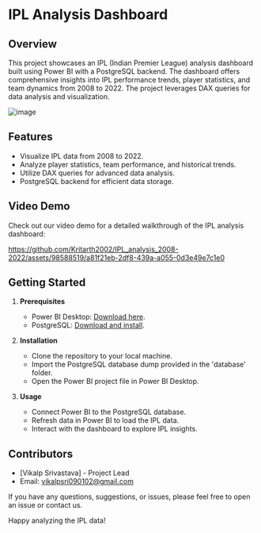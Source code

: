 # IPL Analysis Dashboard

## Overview

This project showcases an IPL (Indian Premier League) analysis dashboard built using Power BI with a PostgreSQL backend. The dashboard offers comprehensive insights into IPL performance trends, player statistics, and team dynamics from 2008 to 2022. The project leverages DAX queries for data analysis and visualization.



![image](https://github.com/Kritarth2002/IPL_analysis_2008-2022/assets/98588519/3e4936c7-1176-426d-90e6-8142e6830c90)
## Features

- Visualize IPL data from 2008 to 2022.
- Analyze player statistics, team performance, and historical trends.
- Utilize DAX queries for advanced data analysis.
- PostgreSQL backend for efficient data storage.
## Video Demo

Check out our video demo for a detailed walkthrough of the IPL analysis dashboard:

https://github.com/Kritarth2002/IPL_analysis_2008-2022/assets/98588519/a81f21eb-2df8-439a-a055-0d3e49e7c1e0



## Getting Started

1. **Prerequisites**
   - Power BI Desktop: [Download here](https://powerbi.microsoft.com/en-us/desktop/).
   - PostgreSQL: [Download and install](https://www.postgresql.org/download/).

2. **Installation**
   - Clone the repository to your local machine.
   - Import the PostgreSQL database dump provided in the 'database' folder.
   - Open the Power BI project file in Power BI Desktop.

3. **Usage**
   - Connect Power BI to the PostgreSQL database.
   - Refresh data in Power BI to load the IPL data.
   - Interact with the dashboard to explore IPL insights.





## Contributors

- [Vikalp Srivastava] - Project Lead
- Email: vikalpsri090102@gmail.com

If you have any questions, suggestions, or issues, please feel free to open an issue or contact us.

Happy analyzing the IPL data!

